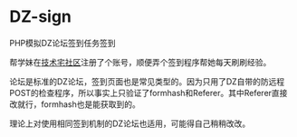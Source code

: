 DZ-sign
=======

PHP模拟DZ论坛签到任务签到

帮学妹在[技术宅社区](http://www.gn00.com)注册了个账号，顺便弄个签到程序帮她每天刷刷经验。

论坛是标准的DZ论坛，签到页面也是常见类型的。因为只用了DZ自带的防远程POST的检查程序，所以事实上只验证了formhash和Referer。其中Referer直接改就行，formhash也是能获取到的。

理论上对使用相同签到机制的DZ论坛也适用，可能得自己稍稍改改。
